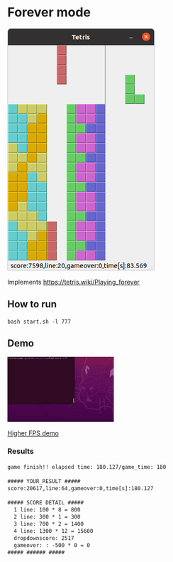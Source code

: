 # Forever mode

![Forever mode](/doc/pics/forever.png)

Implements https://tetris.wiki/Playing_forever

## How to run

```
bash start.sh -l 777
```

## Demo

![Forever demo](/doc/pics/forever.gif)

[Higher FPS demo](/doc/pics/forever.mp4)

### Results

```
game finish!! elapsed time: 180.127/game_time: 180

##### YOUR_RESULT #####
score:20617,line:64,gameover:0,time[s]:180.127

##### SCORE DETAIL #####
  1 line: 100 * 8 = 800
  2 line: 300 * 1 = 300
  3 line: 700 * 2 = 1400
  4 line: 1300 * 12 = 15600
  dropdownscore: 2517
  gameover: : -500 * 0 = 0
##### ###### #####
```
